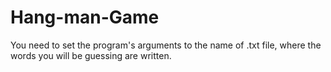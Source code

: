 # Hang-man-Game

You need to set the program's arguments to the name of .txt file, where the words you will be guessing are written.
